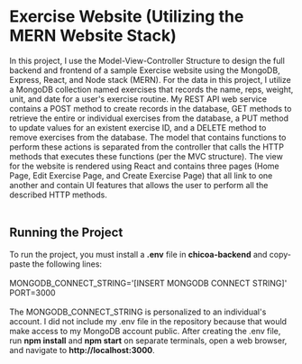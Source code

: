 # Exercise Website (Utilizing the MERN Website Stack)
In this project, I use the Model-View-Controller Structure to design the full backend and frontend of a sample Exercise website using the MongoDB, Express, React, and Node stack (MERN). For the data in this project, I utilize a MongoDB collection named exercises that records the name, reps, weight, unit, and date for a user's exercise routine. My REST API web service contains a POST method to create records in the database, GET methods to retrieve the entire or individual exercises from the database, a PUT method to update values for an existent exercise ID, and a DELETE method to remove exercises from the database. The model that contains functions to perform these actions is separated from the controller that calls the HTTP methods that executes these functions (per the MVC structure). The view for the website is rendered using React and contains three pages (Home Page, Edit Exercise Page, and Create Exercise Page) that all link to one another and contain UI features that allows the user to perform all the described HTTP methods.
<br/><br/>
<h2>Running the Project</h2>
To run the project, you must install a <b>.env</b> file in <b>chicoa-backend</b> and copy-paste the following lines:
<br/>
<br/>
MONGODB_CONNECT_STRING='[INSERT MONGODB CONNECT STRING]' <br/>
PORT=3000
<br/>
<br/>
The MONGODB_CONNECT_STRING is personalized to an individual's account. I did not include my .env file in the repository because that would make access to my MongoDB account public. After creating the .env file, run <b>npm install</b> and <b>npm start</b> on separate terminals, open a web browser, and navigate to <b>http://localhost:3000</b>. 
